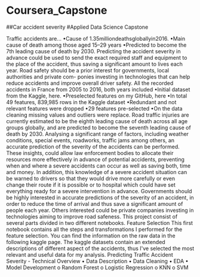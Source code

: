 # Coursera_Capstone

##Car accident severity
#Applied Data Science Capstone


Traffic accidents are... 
•Cause of 1.35milliondeathsgloballyin2016. 
•Main cause of death among those aged 15–29 years 
•Predicted to become the 7th leading cause of death by 2030.
Predicting the accident severity in advance could be used to send the exact required staff and equipment to the place of the accident, thus saving a significant amount to lives each year. Road safety should be a prior interest for governments, local authorities and private com- ponies investing in technologies that can help reduce accidents and improve overall driver safety.
All the recorded accidents in France from 2005 to 2016, both years included
•Initial dataset from the Kaggle, here.
•Preselected features on my GitHub, here
•In total 49 features, 839,985 rows in the Kaggle dataset
•Redundant and not relevant features were dropped
•29 features pre-selected
•On the data cleaning missing values and outliers were replace.
Road traffic injuries are currently estimated to be the eighth leading cause of death across all age groups globally, and are predicted to become the seventh leading cause of death by 2030.
Analysing a significant range of factors, including weather conditions, special events, roadworks, traffic jams among others, an accurate prediction of the severity of the accidents can be performed.
These insights, could allow law enforcement bodies to allocate their resources more effectively in advance of potential accidents, preventing when and where a severe accidents can occur as well as saving both, time and money. In addition, this knowledge of a severe accident situation can be warned to drivers so that they would drive more carefully or even change their route if it is possible or to hospital which could have set everything ready for a severe intervention in advance.
Governments should be highly interested in accurate predictions of the severity of an accident, in order to reduce the time of arrival and thus save a significant amount of people each year. Others interested could be private companies investing in technologies aiming to improve road safeness.
This project consist of several parts divided in two different notebooks.
Feature Selection
This first notebook contains all the steps and transformations I performed for the feature selection. You can find the information on the raw data in the following kaggle page. The kaggle datasets contain an extended descriptions of different aspect of the accidents, thus I've selected the most relevant and useful data for my analysis.
Predicting Traffic Accident Severity - Technical Overview
•	Data Description
•	Data Cleaning
•	EDA
•	Model Development 
o	Random Forest
o	Logistic Regression
o	KNN
o	SVM

